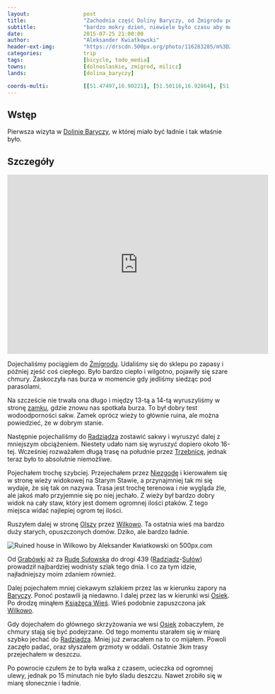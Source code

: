 ```yaml
---
layout:                 post
title:                  "Zachodnia część Doliny Baryczy, od Żmigrodu po Rudę Sułowską"
subtitle:               "bardzo mokry dzień, niewiele było czasu aby móc pojechać gdzieś dalej"
date:                   2015-07-25 21:00:00
author:                 "Aleksander Kwiatkowski"
header-ext-img:         "https://drscdn.500px.org/photo/116283285/m%3D2048/5eb8e98a8daa352db6f7c411a4d28776"
categories:             trip
tags:                   [bicycle, todo_media]
towns:                  [dolnoslaskie, zmigrod, milicz]
lands:                  [dolina_baryczy]

coords-multi:           [[51.47497,16.90221], [51.50116,16.92864], [51.51121,16.96521], [51.51516,17.03147], [51.53353,17.02563], [51.54058,17.06357], [51.52157,17.07902], [51.51142,17.11061], [51.49411,17.11095], [51.48438,17.08142], [51.46075,17.08314], [51.46081,17.00306], [51.48973,17.02357], [51.50383,16.96246], [51.51185,16.96675]]
---
```


[wiki-dolina-baryczy]:          https://pl.wikipedia.org/wiki/Park_Krajobrazowy_Dolina_Baryczy
[wiki-zmigrod]:                 https://pl.wikipedia.org/wiki/%C5%BBmigr%C3%B3d
[wiki-zmigrod-zamek]:           https://pl.wikipedia.org/wiki/Zamek_w_%C5%BBmigrodzie
[wiki-radziadz]:                https://pl.wikipedia.org/wiki/Radzi%C4%85dz
[wiki-trzebnica]:               https://pl.wikipedia.org/wiki/Trzebnica
[wiki-niezgoda]:                https://pl.wikipedia.org/wiki/Niezgoda_(wojew%C3%B3dztwo_dolno%C5%9Bl%C4%85skie)
[wiki-olsza]:                   https://pl.wikipedia.org/wiki/Olsza_(wojew%C3%B3dztwo_dolno%C5%9Bl%C4%85skie)
[wiki-wilkowo]:                 https://pl.wikipedia.org/wiki/Wilkowo_(wojew%C3%B3dztwo_dolno%C5%9Bl%C4%85skie)
[wiki-grabowka]:                https://pl.wikipedia.org/wiki/Grab%C3%B3wka_(wojew%C3%B3dztwo_dolno%C5%9Bl%C4%85skie)
[wiki-ruda-sulowska]:           https://pl.wikipedia.org/wiki/Ruda_Su%C5%82owska
[wiki-sulow]:                   https://pl.wikipedia.org/wiki/Su%C5%82%C3%B3w_(wie%C5%9B_w_wojew%C3%B3dztwie_dolno%C5%9Bl%C4%85skim)
[wiki-barycz]:                  https://pl.wikipedia.org/wiki/Barycz_(rzeka)
[wiki-osiek]:                   https://pl.wikipedia.org/wiki/Osiek_(powiat_trzebnicki)
[wiki-ksiazeca-wies]:           https://pl.wikipedia.org/wiki/Ksi%C4%85%C5%BC%C4%99ca_Wie%C5%9B





Wstęp
-----

Pierwsza wizyta w [Dolinie Baryczy][wiki-dolina-baryczy], w której miało być ładnie i tak właśnie było.

Szczegóły
---------

<iframe height='405' width='590' frameborder='0' allowtransparency='true' scrolling='no' src='https://www.strava.com/activities/354707728/embed/e49f55ab099fe2169f4a35e945423b55e4431413'></iframe>

Dojechaliśmy pociągiem do [Żmigrodu][wiki-zmigrod]. Udaliśmy się do sklepu po zapasy i później zjeść coś ciepłego.
Było bardzo ciepło i wilgotno, pojawiły się szare chmury. Zaskoczyła nas burza w momencie gdy jedliśmy siedząc pod parasolami.

Na szczeście nie trwała ona długo i między 13-tą a 14-tą wyruszyliśmy w stronę [zamku][wiki-zmigrod-zamek], gdzie znowu
nas spotkała burza. To był dobry test wodoodporności sakw. Zamek oprócz wieży to głównie ruina, ale można powiedzieć, że
w dobrym stanie.

Następnie pojechaliśmy do [Radziądza][wiki-radziadz] zostawić sakwy i wyruszyć dalej z mniejszym obciążeniem. Niestety
udało nam się wyruszyć dopiero około 16-tej. Wcześniej rozważałem długą trasę na południe przez [Trzebnicę][wiki-trzebnica],
jednak teraz
było to absolutnie niemożliwe.

Pojechałem trochę szybciej. Przejechałem przez [Niezgodę][wiki-niezgoda] i kierowałem się w stronę wieży widokowej na
Starym Stawie, a
przynajmniej tak mi się wydaje, że się tak on nazywa. Trasa jest trochę terenowa i nie wygląda źle, ale jakoś mało przyjemnie
się po niej jechało. Z wieży był bardzo dobry widok na cały staw, który jest domem ogromnej ilości ptaków. Z tego miejsca widać
najlepiej ogrom tej ilości.

Ruszyłem dalej w stronę [Olszy][wiki-olsza] przez [Wilkowo][wiki-wilkowo]. Ta ostatnia wieś ma bardzo duży starych,
opuszczonych domów. Dziko, ale bardzo ładnie.

<div class='pixels-photo'>
  <p>
    <img src='https://drscdn.500px.org/photo/116283285/m%3D900/009706ea1b5544c431749d5067564858' alt='Ruined house in Wilkowo by Aleksander Kwiatkowski on 500px.com'>
  </p>
  <a href='https://500px.com/photo/116283285/ruined-house-in-wilkowo-by-aleksander-kwiatkowski' alt='Ruined house in Wilkowo by Aleksander Kwiatkowski on 500px.com'></a>
</div>
<script type='text/javascript' src='https://500px.com/embed.js'></script>

Od [Grabówki][wiki-grabowka] aż za [Rudę Sułowską][wiki-ruda-sulowska] do drogi 439 ([Radziądz][wiki-radziadz]-[Sułów][wiki-sulow])
prowadził najbardziej wodnisty szlak tego dnia.
I co za tym idzie, najładniejszy moim zdaniem również.

Dalej pojechałem mniej ciekawym szlakiem przez las w kierunku zapory na [Baryczy][wiki-barycz]. Ponoć postawili ją
niedawno. I dalej przez las w kierunki wsi [Osiek][wiki-osiek]. Po drodzę minąłem [Książęcą Wieś][wiki-ksiazeca-wies].
Wieś podobnie zapuszczona jak [Wilkowo][wiki-wilkowo].

Gdy dojechałem do głównego skrzyżowania we wsi [Osiek][wiki-osiek] zobaczyłem, że chmury stają się być podejrzane.
Od tego momentu starałem się w miarę szybko jechać do [Radziądza][wiki-radziadz]. Mniej już zwracałem na to co mijałem.
Powoli zaczęło padać, oraz słyszałem grzmoty w oddali. Ostatnie 3km trasy przejechałem w deszczu.

Po powrocie czułem że to była walka z czasem, ucieczka od ogromnej ulewy, jednak po 15 minutach nie było śladu deszczu.
Nawet zrobiło się w miarę słonecznie i ładnie.
